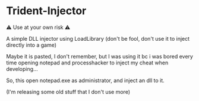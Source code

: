 # Trident-Injector

⚠️ Use at your own risk ⚠️

A simple DLL injector using LoadLibrary (don't be fool, don't use it to inject directly into a game)

Maybe it is pasted, I don't remember, but I was using it bc i was bored every time opening notepad and processhacker to inject my cheat when developing...

So, this open notepad.exe as administrator, and inject an dll to it.

(I'm releasing some old stuff that I don't use more)
